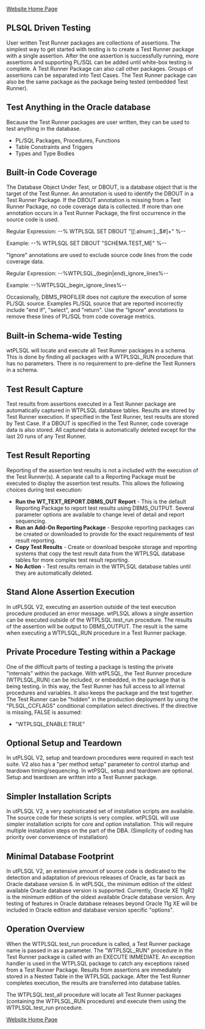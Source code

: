 [Website Home Page](README.md)

## PLSQL Driven Testing
User written Test Runner packages are collections of assertions.  The simplest way to get started with testing is to create a Test Runner package with a single assertion.  After the one assertion is successfully running, more assertions and supporting PL/SQL can be added until white-box testing is complete.  A Test Runner Package can also call other packages.  Groups of assertions can be separated into Test Cases.  The Test Runner package can also be the same package as the package being tested (embedded Test Runner).

## Test Anything in the Oracle database
Because the Test Runner packages are user written, they can be used to test anything in the database.
* PL/SQL Packages, Procedures, Functions
* Table Constraints and Triggers
* Types and Type Bodies

## Built-in Code Coverage
The Database Object Under Test, or DBOUT, is a database object that is the target of the Test Runner.  An annotation is used to identify the DBOUT in a Test Runner Package.  If the DBOUT annotation is missing from a Test Runner Package, no code coverage data is collected.  If more than one annotation occurs in a Test Runner Package, the first occurrence in the source code is used.

Regular Expression:
    --% WTPLSQL SET DBOUT "[[:alnum:]._$#]+" %--

Example:
    --% WTPLSQL SET DBOUT "SCHEMA.TEST_ME" %--

"Ignore" annotations are used to exclude source code lines from the code coverage data.

Regular Expression:
    --%WTPLSQL_(begin|end)_ignore_lines%--

Example:
    --%WTPLSQL_begin_ignore_lines%--

Occasionally, DBMS_PROFILER does not capture the execution of some PL/SQL source.  Examples PL/SQL source that are reported incorrectly include "end if", "select", and "return".  Use the "Ignore" annotations to remove these lines of PL/SQL from code coverage metrics.

## Built-in Schema-wide Testing
wtPLSQL will locate and execute all Test Runner packages in a schema.  This is done by finding all packages with a WTPLSQL_RUN procedure that has no parameters.  There is no requirement to pre-define the Test Runners in a schema.

## Test Result Capture
Test results from assertions executed in a Test Runner package are automatically captured in WTPLSQL database tables.  Results are stored by Test Runner execution.  If specified in the Test Runner, test results are stored by Test Case.  If a DBOUT is specified in the Test Runner, code coverage data is also stored.  All captured data is automatically deleted except for the last 20 runs of any Test Runner.

## Test Result Reporting
Reporting of the assertion test results is not a included with the execution of the Test Runner(s).  A separate call to a Reporting Package must be executed to display the assertion test results.  This allows the following choices during test execution:
* **Run the WT_TEXT_REPORT.DBMS_OUT Report** - This is the default Reporting Package to report test results using DBMS_OUTPUT.  Several parameter options are available to change level of detail and report sequencing.
* **Run an Add-On Reporting Package** - Bespoke reporting packages can be created or downloaded to provide for the exact requirements of test result reporting.
* **Copy Test Results** - Create or download bespoke storage and reporting systems that copy the test result data from the WTPLSQL database tables for more complex test result reporting.
* **No Action** - Test results remain in the WTPLSQL database tables until they are automatically deleted.

## Stand Alone Assertion Execution
In utPLSQL V2, executing an assertion outside of the test execution procedure produced an error message.  wtPLSQL allows a single assertion can be executed outside of the WTPLSQL.test_run procedure.  The results of the assertion will be output to DBMS_OUTPUT.  The result is the same when executing a WTPLSQL_RUN procedure in a Test Runner package.

## Private Procedure Testing within a Package
One of the difficult parts of testing a package is testing the private "internals" within the package.  With wtPLSQL, the Test Runner procedure (WTPLSQL_RUN) can be included, or embedded, in the package that is being testing.  In this way, the Test Runner has full access to all internal procedures and variables.  It also keeps the package and the test together.  The Test Runner can be "hidden" in the production deployment by using the "PLSQL_CCFLAGS" conditional compilation select directives.  If the directive is missing, FALSE is assumed:
* "WTPLSQL_ENABLE:TRUE"

## Optional Setup and Teardown
In utPLSQL V2, setup and teardown procedures were required in each test suite.  V2 also has a "per method setup" parameter to control startup and teardown timing/sequencing.  In wtPSQL, setup and teardown are optional.  Setup and teardown are written into a Test Runner package.

## Simpler Installation Scripts
In utPLSQL V2, a very sophisticated set of installation scripts are available.  The source code for these scripts is very complex.  wtPLSQL will use simpler installation scripts for core and option installation.  This will require multiple installation steps on the part of the DBA. (Simplicity of coding has priority over convenience of installation)

## Minimal Database Footprint
In utPLSQL V2, an extensive amount of source code is dedicated to the detection and adaptation of previous releases of Oracle, as far back as Oracle database version 6.  In wtPLSQL, the minimum edition of the oldest available Oracle database version is supported. Currently, Oracle XE 11gR2 is the minimum edition of the oldest available Oracle database version. Any testing of features in Oracle database releases beyond Oracle 11g XE will be included in Oracle edition and database version specific "options".

## Operation Overview
When the WTPLSQL.test_run procedure is called, a Test Runner package name is passed in as a parameter.  The "WTPLSQL_RUN" procedure in the Test Runner package is called with an EXECUTE IMMEDIATE.  An exception handler is used in the WTPLSQL package to catch any exceptions raised from a Test Runner Package.  Results from assertions are immediately stored in a Nested Table in the WTPLSQL package.  After the Test Runner completes execution, the results are transferred into database tables.

The WTPLSQL.test_all procedure will locate all Test Runner packages (containing the WTPLSQL_RUN procedure) and execute them using the WTPLSQL.test_run procedure.

[Website Home Page](README.md)
